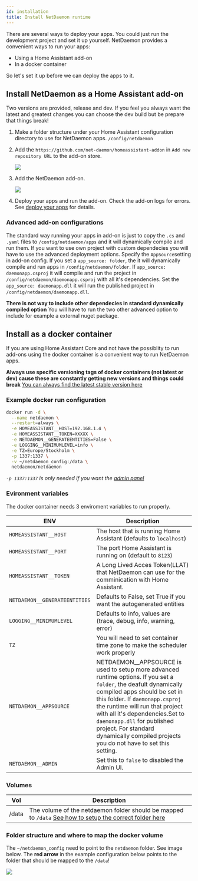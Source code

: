 ```yaml
---
id: installation
title: Install NetDaemon runtime
---
```


There are several ways to deploy your apps. You could just run the development project and set it up yourself. NetDaemon provides a convenient ways to run your apps:
- Using a Home Assistant add-on
- In a docker container

So let's set it up before we can deploy the apps to it.

## Install NetDaemon as a Home Assistant add-on
Two versions are provided, release and dev. If you feel you always want the latest and greatest changes you can choose the dev build but be prepare that things break!


1. Make a folder structure under your Home Assistant configuration directory to use for NetDaemon apps. `/config/netdaemon`  
2. Add the `https://github.com/net-daemon/homeassistant-addon` in `Add new repository URL` to the add-on store.

    ![](/img/docs/started/newrepo.png)

3. Add the NetDaemon add-on.

    ![](/img/docs/started/daemon.png)

4. Deploy your apps and run the add-on. Check the add-on logs for errors. See [deploy your apps](#deploy-your-apps) for details.

### Advanced add-on configurations
The standard way running your apps in add-on is just to copy the `.cs` and `.yaml` files to `/config/netdaemon/apps` and it will dynamically compile and run them. If you want to use own project with custom dependecies you will have to use the advanced deployment options. Specify the `AppSource`setting in add-on config. If you set a `app_source: folder`, the it will dynamically compile and run apps in `/config/netdaemon/folder`. If `app_source: daemonapp.csproj` it will compile and run the project in `/config/netdaemon/daemonapp.csproj` with all it's dependencies. Set the `app_source: daemonapp.dll` it will run the published project in `/config/netdaemon/daemonapp.dll`.

**There is not way to include other dependecies in standard dynamically compiled option** You will have to run the two other advanced option to include for example a external nuget package.

## Install as a docker container
If you are using Home Assistant Core and not have the possiblity to run add-ons using the docker container is a convenient way to run NetDaemon apps. 

**Always use specific versioning tags of docker containers (not latest or dev) cause these are constantly getting new versions and things could break** [You can always find the latest stable version here](https://github.com/net-daemon/netdaemon/releases)

### Example docker run configuration

```bash
docker run -d \
  --name netdaemon \
  --restart=always \
  -e HOMEASSISTANT__HOST=192.168.1.4 \
  -e HOMEASSISTANT__TOKEN=XXXXX \
  -e NETDAEMON__GENERATEENTITIES=False \
  -e LOGGING__MINIMUMLEVEL=info \
  -e TZ=Europe/Stockholm \
  -p 1337:1337 \
  -v ~/netdaemon_config:/data \
  netdaemon/netdaemon
```
_`-p 1337:1337` is only needed if you want the [admin panel](https://github.com/net-daemon/admin)_

### Evironment variables
The docker container needs 3 enviroment variables to run properly.

ENV | Description
-- | --
`HOMEASSISTANT__HOST` | The host that is running Home Assistant (defaults to `localhost`)
`HOMEASSISTANT__PORT` | The port Home Assistant is running on (default to `8123`)
`HOMEASSISTANT__TOKEN` | A Long Lived Acces Token(LLAT) that NetDaemon can use for the comminication with Home Assistant.
`NETDAEMON__GENERATEENTITIES` | Defaults to False, set True if you want the autogenerated entities
`LOGGING__MINIMUMLEVEL` | Defaults to info, values are (trace, debug, info, warning, error)
`TZ` | You will need to set container time zone to make the scheduler work properly
`NETDAEMON__APPSOURCE` | NETDAEMON__APPSOURCE is used to setup more advanced runtime options.  If you set a `folder`, the deafult dynamically compiled apps should be set in this folder. If `daemonapp.csproj` the runtime will run that project with all it's dependencies.Set to `daemonapp.dll` for published project. For standard dynamically compiled projects you do not have to set this setting.
`NETDAEMON__ADMIN` | Set this to `false` to disabled the Admin UI.

### Volumes

Vol | Description
-- | --
/data | The volume of the netdaemon folder should be mapped to `/data` [See how to setup the correct folder here](installation.md#folder-structure-and-where-to-map-the-docker-volume)



### Folder structure and where to map the docker volume
The `~/netdaemon_config` need to point to the `netdaemon` folder. See image below. The **red arrow** in the example configuration below points to the folder that should be mapped to the `/data`!

![](/img/docs/installation/folder_structure_netdaemon.png)


